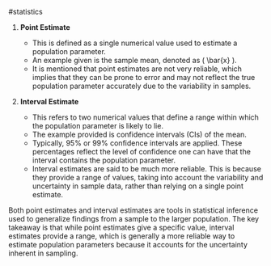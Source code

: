 #statistics 

1. **Point Estimate**
   - This is defined as a single numerical value used to estimate a population parameter.
   - An example given is the sample mean, denoted as \( \bar{x} \).
   - It is mentioned that point estimates are not very reliable, which implies that they can be prone to error and may not reflect the true population parameter accurately due to the variability in samples.

2. **Interval Estimate**
   - This refers to two numerical values that define a range within which the population parameter is likely to lie.
   - The example provided is confidence intervals (CIs) of the mean.
   - Typically, 95% or 99% confidence intervals are applied. These percentages reflect the level of confidence one can have that the interval contains the population parameter.
   - Interval estimates are said to be much more reliable. This is because they provide a range of values, taking into account the variability and uncertainty in sample data, rather than relying on a single point estimate.

Both point estimates and interval estimates are tools in statistical inference used to generalize findings from a sample to the larger population. The key takeaway is that while point estimates give a specific value, interval estimates provide a range, which is generally a more reliable way to estimate population parameters because it accounts for the uncertainty inherent in sampling.